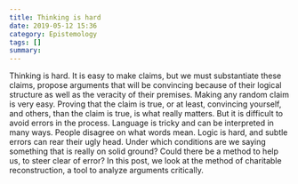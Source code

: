 ```yaml
---
title: Thinking is hard
date: 2019-05-12 15:36
category: Epistemology
tags: []
summary: 
---
```

Thinking is hard. It is easy to make claims, but we must substantiate these claims, propose arguments that will be convincing because of their logical structure as well as the veracity of their premises. Making any random claim is very easy. Proving that the claim is true, or at least, convincing yourself, and others, than the claim is true, is what really matters. But it is difficult to avoid errors in the process. Language is tricky and can be interpreted in many ways. People disagree on what words mean. Logic is hard, and subtle errors can rear their ugly head. Under which conditions are we saying something that is really on solid ground? Could there be a method to help us, to steer clear of error? In this post, we look at the method of charitable reconstruction, a tool to analyze arguments critically.

